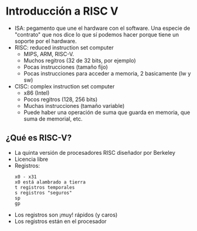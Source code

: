 ﻿# Introducción a RISC V
- ISA: pegamento que une el hardware con el software. Una especie de "contrato" que nos dice lo que sí podemos hacer porque tiene un soporte por el hardware.
- RISC: reduced instruction set computer
	- MIPS, ARM, RISC-V.
	- Muchos regitros (32 de 32 bits, por ejemplo)
	- Pocas instrucciones (tamaño fijo)
	- Pocas instrucciones para acceder a memoria, 2 basicamente (lw y sw)
- CISC: complex instruction set computer
	- x86 (Intel)
	- Pocos regitros (128, 256 bits)
	- Muchas instrucciones (tamaño variable)
	-  Puede haber una operación de suma que guarda en memoria, que suma de memorial, etc.

## ¿Qué es RISC-V?
- La quinta versión de procesadores RISC diseñador por Berkeley
- Licencia libre
- Registros:
	~~~
	x0 - x31 
	x0 está alambrado a tierra
	t registros temporales
	s registros "seguros"
	sp
	gp
	~~~
- Los registros son ¡muy! rápidos (y caros)
- Los registros están en el procesador
